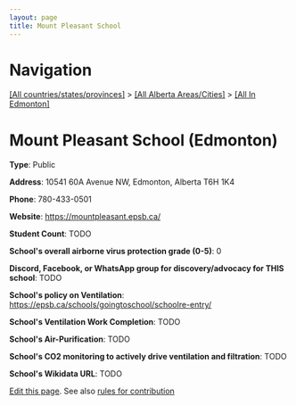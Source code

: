 ```yaml
---
layout: page
title: Mount Pleasant School
---
```

# Navigation

[[All countries/states/provinces]](../../..) > [[All Alberta Areas/Cities]](../..) > [[All In Edmonton]](..)

# Mount Pleasant School (Edmonton)

**Type**: Public

**Address**: 10541 60A Avenue NW, Edmonton, Alberta T6H 1K4

**Phone**: 780-433-0501

**Website**: <https://mountpleasant.epsb.ca/>

**Student Count**: TODO

**School's overall airborne virus protection grade (0-5)**: 0

**Discord, Facebook, or WhatsApp group for discovery/advocacy for THIS school**: TODO

**School's policy on Ventilation**: <https://epsb.ca/schools/goingtoschool/schoolre-entry/>

**School's Ventilation Work Completion**: TODO

**School's Air-Purification**: TODO

**School's CO2 monitoring to actively drive ventilation and filtration**: TODO

**School's Wikidata URL**: TODO


[Edit this page](https://github.com/ventilate-schools/AB/edit/main/./Edmonton/Mount_Pleasant_School.md). See also [rules for contribution](../../../contribution-rules/)